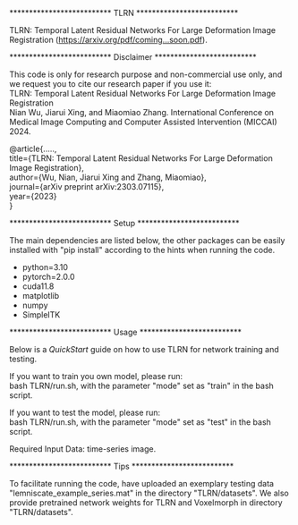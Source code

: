 ************************** TLRN ************************** 

TLRN: Temporal Latent Residual Networks For Large Deformation Image Registration (https://arxiv.org/pdf/coming...soon.pdf).


************************** Disclaimer ************************** 

This code is only for research purpose and non-commercial use only, and we request you to cite our research paper if you use it:  
TLRN: Temporal Latent Residual Networks For Large Deformation Image Registration  
Nian Wu, Jiarui Xing, and Miaomiao Zhang. International Conference on Medical Image Computing and Computer Assisted Intervention (MICCAI) 2024.

@article{.....,  
  title={TLRN: Temporal Latent Residual Networks For Large Deformation Image Registration},  
  author={Wu, Nian, Jiarui Xing and Zhang, Miaomiao},  
  journal={arXiv preprint arXiv:2303.07115},  
  year={2023}  
}  


************************** Setup ************************** 

The main dependencies are listed below, the other packages can be easily installed with "pip install" according to the hints when running the code.

* python=3.10
* pytorch=2.0.0
* cuda11.8
* matplotlib
* numpy
* SimpleITK


************************** Usage ************************** 

Below is a *QuickStart* guide on how to use TLRN for network training and testing.

If you want to train you own model, please run:  
bash TLRN/run.sh, with the parameter "mode" set as "train" in the bash script.

If you want to test the model, please run:  
bash TLRN/run.sh, with the parameter "mode" set as "test" in the bash script.

Required Input Data: time-series image.

************************** Tips ************************** 

To facilitate running the code, have uploaded an exemplary testing data "lemniscate_example_series.mat" in the directory "TLRN/datasets". We also provide pretrained network weights for TLRN and Voxelmorph in directory "TLRN/datasets".




